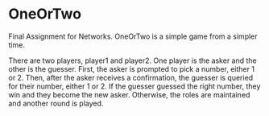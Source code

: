 # OneOrTwo
Final Assignment for Networks. OneOrTwo is a simple game from a simpler time.

There are two players, player1 and player2. One player is the asker and the other is the guesser. First, the asker is prompted to pick a number, either 1 or 2. Then, after the asker receives a confirmation, the guesser is queried for their number, either 1 or 2. If the guesser guessed the right number, they win and they become the new asker. Otherwise, the roles are maintained and another round is played. 
